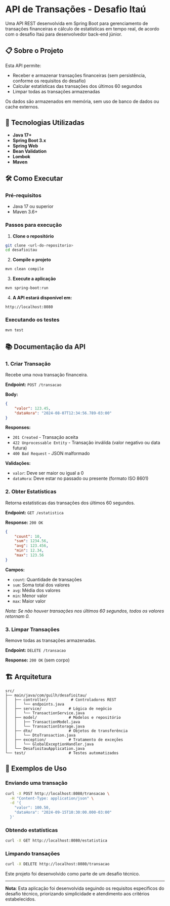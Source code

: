 # API de Transações - Desafio Itaú

Uma API REST desenvolvida em Spring Boot para gerenciamento de transações financeiras e cálculo de estatísticas em tempo real, de acordo com o desafio Itaú para desenvolvedor back-end júnior.

## 📋 Sobre o Projeto

Esta API permite:
- Receber e armazenar transações financeiras (sem persistência, conforme os requisitos do desafio)
- Calcular estatísticas das transações dos últimos 60 segundos
- Limpar todas as transações armazenadas

Os dados são armazenados em memória, sem uso de banco de dados ou cache externos.

## 🚀 Tecnologias Utilizadas

- **Java 17+**
- **Spring Boot 3.x**
- **Spring Web**
- **Bean Validation**
- **Lombok**
- **Maven**

## 🛠️ Como Executar

### Pré-requisitos
- Java 17 ou superior
- Maven 3.6+

### Passos para execução

1. **Clone o repositório**
```bash
git clone <url-do-repositorio>
cd desafioitau
```

2. **Compile o projeto**
```bash
mvn clean compile
```

3. **Execute a aplicação**
```bash
mvn spring-boot:run
```

4. **A API estará disponível em:**
```
http://localhost:8080
```

### Executando os testes
```bash
mvn test
```

## 📚 Documentação da API

### 1. Criar Transação
Recebe uma nova transação financeira.

**Endpoint:** `POST /transacao`

**Body:**
```json
{
    "valor": 123.45,
    "dataHora": "2024-08-07T12:34:56.789-03:00"
}
```

**Responses:**
- `201 Created` - Transação aceita
- `422 Unprocessable Entity` - Transação inválida (valor negativo ou data futura)
- `400 Bad Request` - JSON malformado

**Validações:**
- `valor`: Deve ser maior ou igual a 0
- `dataHora`: Deve estar no passado ou presente (formato ISO 8601)

### 2. Obter Estatísticas
Retorna estatísticas das transações dos últimos 60 segundos.

**Endpoint:** `GET /estatistica`

**Response:** `200 OK`
```json
{
    "count": 10,
    "sum": 1234.56,
    "avg": 123.456,
    "min": 12.34,
    "max": 123.56
}
```

**Campos:**
- `count`: Quantidade de transações
- `sum`: Soma total dos valores
- `avg`: Média dos valores
- `min`: Menor valor
- `max`: Maior valor

*Nota: Se não houver transações nos últimos 60 segundos, todos os valores retornam 0.*

### 3. Limpar Transações
Remove todas as transações armazenadas.

**Endpoint:** `DELETE /transacao`

**Response:** `200 OK` (sem corpo)

## 🏗️ Arquitetura

```
src/
├── main/java/com/guilh/desafioitau/
│   ├── controller/          # Controladores REST
│   │   └── endpoints.java
│   ├── service/            # Lógica de negócio
│   │   └── TransactionService.java
│   ├── model/              # Modelos e repositório
│   │   ├── TransactionModel.java
│   │   └── TransactionStorage.java
│   ├── dto/                # Objetos de transferência
│   │   └── DtoTransaction.java
│   ├── exception/          # Tratamento de exceções
│   │   └── GlobalExceptionHandler.java
│   └── DesafioitauApplication.java
└── test/                   # Testes automatizados
```

## 🧪 Exemplos de Uso

### Enviando uma transação
```bash
curl -X POST http://localhost:8080/transacao \
  -H "Content-Type: application/json" \
  -d '{
    "valor": 100.50,
    "dataHora": "2024-09-15T10:30:00.000-03:00"
  }'
```

### Obtendo estatísticas
```bash
curl -X GET http://localhost:8080/estatistica
```

### Limpando transações
```bash
curl -X DELETE http://localhost:8080/transacao
```

Este projeto foi desenvolvido como parte de um desafio técnico.

---

**Nota**: Esta aplicação foi desenvolvida seguindo os requisitos específicos do desafio técnico, priorizando simplicidade e atendimento aos critérios estabelecidos.
